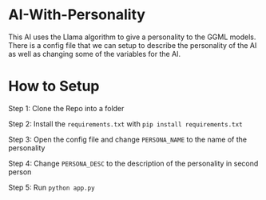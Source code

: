 # AI-With-Personality

This AI uses the Llama algorithm to give a personality to the GGML models.
There is a config file that we can setup to describe the personality of the AI as well as changing some of the variables for the AI.






# How to Setup
Step 1: Clone the Repo into a folder

Step 2: Install the `requirements.txt` with `pip install requirements.txt`

Step 3: Open the config file and change `PERSONA_NAME` to the name of the personality

Step 4: Change `PERSONA_DESC` to the description of the personality in second person

Step 5: Run `python app.py`

